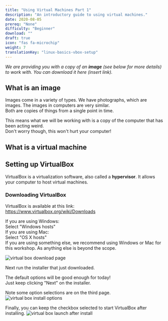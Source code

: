 ```yaml
---
title: "Using Virtual Machines Part 1"
description: "An introductory guide to using virtual machines."
date: 2020-08-05
prereq: "None"
difficulty: "Beginner"
download: ""
draft: true
icon: "fas fa-microchip"
weight: 7
translationKey: "linux-basics-vbox-setup"
---
```


*We are providing you with a copy of an **image** (see below for more details) to work with. You can download it here (insert link).*

## What is an image
Images come in a variety of types. We have photographs, which are images. The images in computers are very similar.  
Both are copies of things from a single point in time.

This means what we will be working with is a copy of the computer that has been acting weird.  
Don't worry though, this won't hurt your computer!

## What is a virtual machine


## Setting up VirtualBox
VirtualBox is a virtualization software, also called a **hypervisor**. It allows your computer to host virtual machines.

### Downloading VirtualBox
VirtualBox is available at this link: https://www.virtualbox.org/wiki/Downloads

If you are using Windows:  
    Select "Windows hosts"  
If you are using Mac:  
    Select "OS X hosts"  
If you are using something else, we recommend using Windows or Mac for this workshop. As anything else is beyond the scope.  

![virtual box download page](../images/vbox-dlpage-update.JPG?classes=border,shadow)

Next run the installer that just downloaded.

The default options will be good enough for today!  
Just keep clicking "Next" on the installer.

Note some option selections are on the third page.
![virtual box install options](../images/vbox-install-03.JPG?classes=border,shadow)

Finally, you can keep the checkbox selected to start VirtualBox after installing.
![virtual box launch after install](../images/vbox-install-06.JPG?classes=border,shadow)